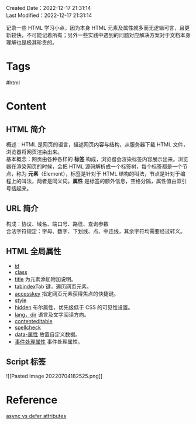 Created Date：2022-12-17 21:31:14  
Last Modified：2022-12-17 21:31:14

记录一些 HTML 学习小点，因为本身 HTML 元素及属性就多而无逻辑可言，且更新较快，不可能记着所有；另外一些实践中遇到的问题对应解决方案对于文档本身理解也是极其珍贵的。

# Tags

#html

# Content

## HTML 简介

概述：HTML 是网页的语言，描述网页内容与结构，从服务器下载 HTML 文件，浏览器将网页渲染出来。  
基本概念：网页由各种各样的 **标签** 构成，浏览器会渲染标签内容展示出来。浏览器在渲染网页的时候，会把 HTML 源码解析成一个标签树，每个标签都是一个节点，称为 **元素**（Element），标签是针对于 HTML 结构的叫法，节点是针对于编程上的叫法，两者是同义词。**属性** 是标签的额外信息，空格分隔，属性值由双引号括起来。

## URL 简介

构成：协议、域名、端口号、路径、查询参数  
合法字符规定：字母、数字、下划线、点、中连线，其余字符均需要经过转义。

## HTML 全局属性

- [id](https://www.bookstack.cn/read/html-tutorial/spilt.1.spilt.2.docs-attribute.md)
- [class](https://www.bookstack.cn/read/html-tutorial/spilt.2.spilt.2.docs-attribute.md)
- [title](https://www.bookstack.cn/read/html-tutorial/spilt.3.spilt.2.docs-attribute.md) 为元素添加附加说明。
- [tabindex](https://www.bookstack.cn/read/html-tutorial/spilt.4.spilt.2.docs-attribute.md)Tab 键，遍历网页元素。
- [accesskey](https://www.bookstack.cn/read/html-tutorial/spilt.5.spilt.2.docs-attribute.md) 指定网页元素获得焦点的快捷键。
- [style](https://www.bookstack.cn/read/html-tutorial/spilt.6.spilt.2.docs-attribute.md)
- [hidden](https://www.bookstack.cn/read/html-tutorial/spilt.7.spilt.2.docs-attribute.md) 布尔属性，优先级低于 CSS 的可见性设置。
- [lang，dir](https://www.bookstack.cn/read/html-tutorial/spilt.8.spilt.2.docs-attribute.md) 语言及文字阅读方向。
- [contenteditable](https://www.bookstack.cn/read/html-tutorial/spilt.9.spilt.2.docs-attribute.md)
- [spellcheck](https://www.bookstack.cn/read/html-tutorial/spilt.10.spilt.2.docs-attribute.md)
- [data-属性](https://www.bookstack.cn/read/html-tutorial/spilt.11.spilt.2.docs-attribute.md) 放置自定义数据。
- [事件处理属性](https://www.bookstack.cn/read/html-tutorial/spilt.12.spilt.2.docs-attribute.md) 事件处理属性。

## Script 标签

![[Pasted image 20220704182525.png]]

# Reference

[async vs defer attributes](https://www.growingwiththeweb.com/2014/02/async-vs-defer-attributes.html)
